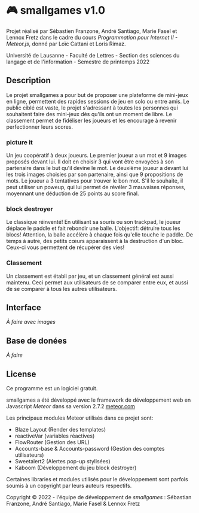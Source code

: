 # 🎮 smallgames v1.0

Projet réalisé par Sébastien Franzone, André Santiago, Marie Fasel et Lennox Fretz dans le cadre du cours _Programmation pour Internet II - Meteor.js_, donné par Loïc Cattani et Loris Rimaz.

Université de Lausanne - Faculté de Lettres - Section des sciences du langage et de l'information - Semestre de printemps 2022

## Description

Le projet smallgames a pour but de proposer une plateforme de mini-jeux en ligne, permettent des rapides sessions de jeu en solo ou entre amis. Le public ciblé est vaste, le projet s'adressant à toutes les personnes qui souhaitent faire des mini-jeux dès qu'ils ont un moment de libre. Le classement permet de fidéliser les joueurs et les encourage à revenir perfectionner leurs scores. 

### picture it
Un jeu coopératif à deux joueurs. Le premier joueur a un mot et 9 images proposés devant lui. Il doit en choisir 3 qui vont être envoyées à son partenaire dans le but qu'il devine le mot. Le deuxième joueur a devant lui les trois images choisies par son partenaire, ainsi que 9 propositions de mots. Le joueur a 3 tentatives pour trouver le bon mot. S'il le souhaite, il peut utiliser un poweup, qui lui permet de révéler 3 mauvaises réponses, moyennant une déduction de 25 points au score final.

### block destroyer
Le classique réinventé! En utilisant sa souris ou son trackpad, le joueur déplace le paddle et fait rebondir une balle. L'objectif: détruire tous les blocs! Attention, la balle accélère à chaque fois qu'elle touche le paddle. De temps à autre, des petits cœurs apparaissent à la destruction d'un bloc. Ceux-ci vous permettent de récupérer des vies!

### Classement
Un classement est établi par jeu, et un classement général est aussi maintenu. Ceci permet aux utilisateurs de se comparer entre eux, et aussi de se comparer à tous les autres utilisateurs. 

## Interface

_À faire avec images_

## Base de donées

_À faire_

## License
Ce programme est un logiciel gratuit.

smallgames a été développé avec le framework de développement web en Javascript _Meteor_ dans sa version 2.7.2 [meteor.com](https://meteor.com)

Les principaux modules Meteor utilisés dans ce projet sont:
- Blaze Layout (Render des templates)
- reactiveVar (variables réactives)
- FlowRouter (Gestion des URL)
- Accounts-base & Accounts-password (Gestion des comptes utilisateurs)
- Sweetalert2 (Alertes pop-up stylisées)
- Kaboom (Développement du jeu block destroyer)

Certaines libraries et modules utilisés pour le développement sont parfois soumis à un copyright par leurs auteurs respectifs.

Copyright © 2022 - l'équipe de développement de _smallgames_ : Sébastian Franzone, André Santiago, Marie Fasel & Lennox Fretz